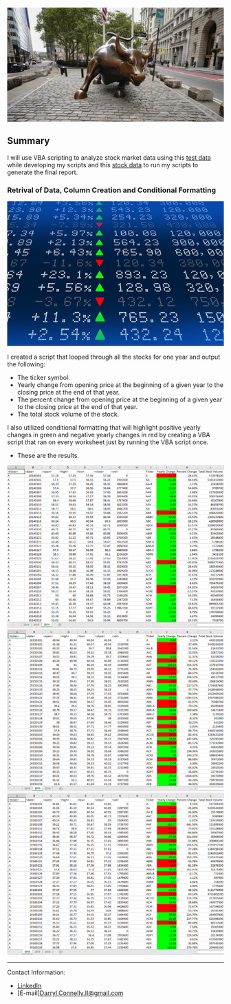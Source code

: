   ![Bull](Images/charging-bull.jpg)

## Summary

I will use VBA scripting to analyze stock market data using this [test data](Resources/alphabetical_testing.xlsx) while developing my scripts and this [stock data](Resources/Multiple_year_stock_data.xlsx) to run my scripts to generate the final report.

### Retrival of Data, Column Creation and Conditional Formatting

  ![Stock Market](Images/stockmarket.jpg)

I created a script that looped through all the stocks for one year and output the following:

  * The ticker symbol.
  * Yearly change from opening price at the beginning of a given year to the closing price at the end of that year.
  * The percent change from opening price at the beginning of a given year to the closing price at the end of that year.
  * The total stock volume of the stock.

I also utilized conditional formatting that will highlight positive yearly changes in green and negative yearly changes in red by creating a VBA script that ran on every worksheet just by running the VBA script once.

* These are the results.

![2014_Stock_Data](Images/2014_multi_year_stock_data.png)
![2015_Stock_Data](Images/2015_multi_year_stock_data.png)
![2016_Stock_Data](Images/2016_multi_year_stock_data.png)

  - - -

Contact Information:
* [LinkedIn](https://www.linkedin.com/in/DConnellyII)
* [E-mail]Darryl.Connelly.II@gmail.com
